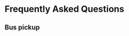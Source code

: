 <!-- TITLE: OvRride Wiki -->
<!-- SUBTITLE: You've got questions we've got answers -->

# Frequently Asked Questions
## Bus pickup
